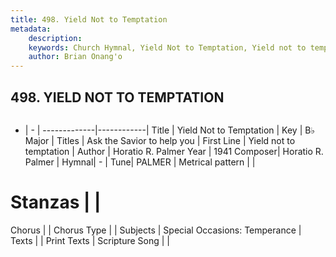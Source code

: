 ```yaml
---
title: 498. Yield Not to Temptation
metadata:
    description: 
    keywords: Church Hymnal, Yield Not to Temptation, Yield not to temptation , Ask the Savior to help you
    author: Brian Onang'o
---
```



## 498. YIELD NOT TO TEMPTATION

```txt

```

- |   -  |
-------------|------------|
Title | Yield Not to Temptation |
Key | B♭ Major |
Titles | Ask the Savior to help you |
First Line | Yield not to temptation  |
Author | Horatio R. Palmer
Year | 1941
Composer| Horatio R. Palmer |
Hymnal|  - |
Tune| PALMER |
Metrical pattern | |
# Stanzas |  |
Chorus |  |
Chorus Type |  |
Subjects | Special Occasions: Temperance |
Texts |  |
Print Texts | 
Scripture Song |  |
  
